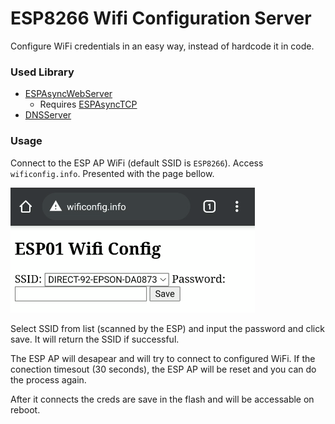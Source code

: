 # ESP8266 Wifi Configuration Server

Configure WiFi credentials in an easy way, instead of hardcode it in code.

### Used Library

* [ESPAsyncWebServer](https://github.com/me-no-dev/ESPAsyncWebServer)
    * Requires [ESPAsyncTCP](https://github.com/me-no-dev/ESPAsyncTCP)
* [DNSServer](https://github.com/esp8266/Arduino/tree/master/libraries/DNSServer)


### Usage

Connect to the ESP AP WiFi (default SSID is `ESP8266`). Access `wificonfig.info`. Presented with the page bellow.

![Configuration Page](img/configuration_page.png)

Select SSID from list (scanned by the ESP) and input the password and click save. It will return the SSID if successful.

The ESP AP will desapear and will try to connect to configured WiFi. If the conection timesout (30 seconds), the ESP AP will be reset and you can do the process again.

After it connects the creds are save in the flash and will be accessable on reboot.